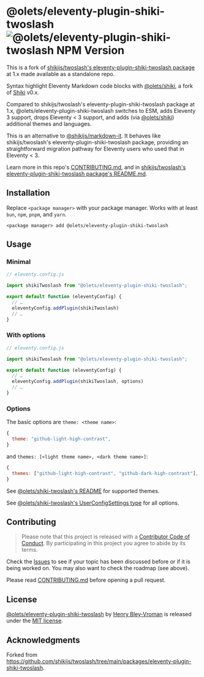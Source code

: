 # @olets/eleventy-plugin-shiki-twoslash ![@olets/eleventy-plugin-shiki-twoslash NPM Version](https://img.shields.io/npm/v/@olets/eleventy-plugin-shiki-twoslash)

This is a fork of [shikijs/twoslash's eleventy-plugin-shiki-twoslash package](https://github.com/shikijs/twoslash/tree/main/packages/eleventy-plugin-shiki-twoslash) at 1.x made available as a standalone repo.

Syntax highlight Eleventy Markdown code blocks with [@olets/shiki](https://github.com/olets/shiki/tree/main/packages/shiki), a fork of [Shiki](https://shiki.style/) v0.x.

Compared to shikijs/twoslash's eleventy-plugin-shiki-twoslash package at 1.x, @olets/eleventy-plugin-shiki-twoslash switches to ESM, adds Eleventy 3 support, drops Eleventy < 3 support, and adds (via [@olets/shiki](https://github.com/olets/shiki/tree/main/packages/shiki)) additional themes and languages.

This is an alternative to [@shikijs/markdown-it](https://shiki.style/packages/markdown-it). It behaves like shikijs/twoslash's eleventy-plugin-shiki-twoslash package, providing an straightforward migration pathway for Eleventy users who used that in Eleventy < 3.

Learn more in this repo's [CONTRIBUTING.md](CONTRIBUTING.md), and in [shikijs/twoslash's eleventy-plugin-shiki-twoslash package's README.md](https://github.com/shikijs/twoslash/blob/5ad23a59c9ead4a3df4d11293948b10bdef373f9/packages/eleventy-plugin-shiki-twoslash/README.md).

## Installation

Replace `<package manager>` with your package manager. Works with at least `bun`, `npm`, `pnpm`, and `yarn`.

```shell
<package manager> add @olets/eleventy-plugin-shiki-twoslash
```

## Usage

### Minimal

```ts
// eleventy.config.js

import shikiTwoslash from "@olets/eleventy-plugin-shiki-twoslash";

export default function (eleventyConfig) {
  // …
  eleventyConfig.addPlugin(shikiTwoslash)
  // …
}
```

### With options

```ts
// eleventy.config.js

import shikiTwoslash from "@olets/eleventy-plugin-shiki-twoslash";

export default function (eleventyConfig) {
  // …
  eleventyConfig.addPlugin(shikiTwoslash, options)
  // …
}
```

### Options

The basic options are `theme: <theme name>`:

```js
{
  theme: "github-light-high-contrast",
}
```

and `themes: [<light theme name>, <dark theme name>]`:

```js
{
  themes: ["github-light-high-contrast", "github-dark-high-contrast"],
}
```

See [@olets/shiki-twoslash's README](https://github.com/olets/shiki/blob/main/packages/shiki/README.md) for supported themes.

See [@olets/shiki-twoslash's UserConfigSettings type](https://github.com/olets/shiki/blob/main/packages/shiki/src/index.ts) for all options.

## Contributing

> Please note that this project is released with a [Contributor Code of Conduct](CODE_OF_CONDUCT.md). By participating in this project you agree to abide by its terms.

Check the [Issues](https://github.com/olets/shiki/issues) to see if your topic has been discussed before or if it is being worked on. You may also want to check the roadmap (see above).

Please read [CONTRIBUTING.md](CONTRIBUTING.md) before opening a pull request.

## License

<a href="https://github.com/olets/shiki/tree/main/packages/eleventy-plugin-shiki-twoslash">@olets/eleventy-plugin-shiki-twoslash</a> by <a href="https://olets.dev">Henry Bley-Vroman</a> is released under the [MIT license](LICENSE).

## Acknowledgments

Forked from <https://github.com/shikijs/twoslash/tree/main/packages/eleventy-plugin-shiki-twoslash>.
